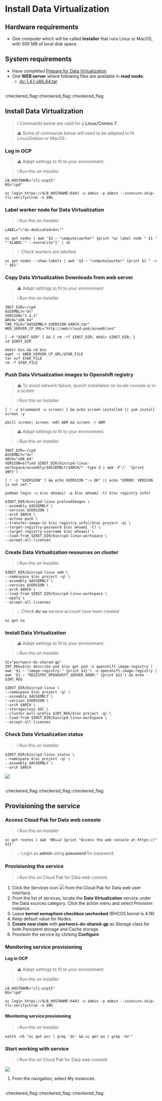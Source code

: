 # Install Data Virtualization

## Hardware requirements

-  One computer which will be called **Installer** that runs Linux or MacOS, with 500 MB of local disk space.

## System requirements

- Have completed  [Prepare for Data Virtualization](https://github.com/bpshparis/sandbox/blob/master/Prepare-for-Data-Virtualization.md#prepare-for-data-virtualization)
- One **WEB server** where following files are available in **read mode**:
  - [dv-1.4.1-x86_64.tar](https://github.com/bpshparis/sandbox/blob/master/Prepare-for-Data-Virtualization.md#save-data-virtualization-downloads-to-web-server)

<br>
:checkered_flag::checkered_flag::checkered_flag:
<br>

## Install Data Virtualization

> :information_source: Commands below are valid for a **Linux/Centos 7**.

> :warning: Some of commands below will need to be adapted to fit Linux/Debian or MacOS .

### Log in OCP

> :warning: Adapt settings to fit to your environment.

> :information_source: Run this on Installer 

```
LB_HOSTNAME="cli-ocp15"
NS="cpd"
```

```
oc login https://$LB_HOSTNAME:6443 -u admin -p admin --insecure-skip-tls-verify=true -n $NS
```

### Label worker node for Data Virtualization

> :information_source: Run this on Installer 

```
LABEL="\"dv-dedicated=dv\""
```

```
oc get nodes | awk '$3 ~ "compute|worker" {print "oc label node " $1 " "'$LABEL'" --overwrite"}' | sh
```

>:bulb: Check workers are labelled

```
oc get nodes --show-labels | awk '$3 ~ "compute|worker" {print $1 " -> " $6}'
```

### Copy Data Virtualization Downloads from web server

> :warning: Adapt settings to fit to your environment.

> :information_source: Run this on Installer 

```
INST_DIR=~/cpd
ASSEMBLY="dv"
VERSION="1.4.1"
ARCH="x86_64"
TAR_FILE="$ASSEMBLY-$VERSION-$ARCH.tar"
WEB_SERVER_CP_URL="http://web/cloud-pak/assemblies"
```

```
[ -d "$INST_DIR" ] && { rm -rf $INST_DIR; mkdir $INST_DIR; }
cd $INST_DIR

mkdir bin && cd bin
wget -c $WEB_SERVER_CP_URL/$TAR_FILE
tar xvf $TAR_FILE
rm -f $TAR_FILE
```

### Push Data Virtualization images to Openshift registry

> :warning: To avoid network failure, launch installation on locale console or in a screen

> :information_source: Run this on Installer

```
[ ! -z $(command -v screen) ] && echo screen installed || yum install screen -y

pkill screen; screen -mdS ADM && screen -r ADM
```

> :warning: Adapt settings to fit to your environment.

> :information_source: Run this on Installer

```
INST_DIR=~/cpd
ASSEMBLY="dv"
ARCH="x86_64"
VERSION=$(find $INST_DIR/bin/cpd-linux-workspace/assembly/$ASSEMBLY/$ARCH/* -type d | awk -F'/' '{print $NF}')

[ ! -z "$VERSION" ] && echo $VERSION "-> OK" || echo "ERROR: VERSION is not set."
```

```
podman login -u $(oc whoami) -p $(oc whoami -t) $(oc registry info)

$INST_DIR/bin/cpd-linux preloadImages \
--assembly $ASSEMBLY \
--version $VERSION \
--arch $ARCH \
--action push \
--transfer-image-to $(oc registry info)/$(oc project -q) \
--target-registry-password $(oc whoami -t) \
--target-registry-username $(oc whoami) \
--load-from $INST_DIR/bin/cpd-linux-workspace \
--accept-all-licenses
```


### Create Data Virtualization resources on cluster

> :information_source: Run this on Installer

```
$INST_DIR/bin/cpd-linux adm \
--namespace $(oc project -q) \
--assembly $ASSEMBLY \
--version $VERSION \
--arch $ARCH \
--load-from $INST_DIR/bin/cpd-linux-workspace \
--apply \
--accept-all-licenses
```

> :bulb: Check **dv-sa** service account have been created

```
oc get sa
```


### Install Data Virtualization

> :warning: Adapt settings to fit to your environment.

> :information_source: Run this on Installer

```
SC="portworx-dv-shared-gp"
INT_REG=$(oc describe pod $(oc get pod -n openshift-image-registry | awk '$1 ~ "image-registry-" {print $1}') -n openshift-image-registry | awk '$1 ~ "REGISTRY_OPENSHIFT_SERVER_ADDR:" {print $2}') && echo $INT_REG
```

```
$INST_DIR/bin/cpd-linux \
--namespace $(oc project -q) \
--assembly $ASSEMBLY \
--version $VERSION \
--arch $ARCH \
--storageclass $SC \
--cluster-pull-prefix $INT_REG/$(oc project -q) \
--load-from $INST_DIR/bin/cpd-linux-workspace \
--accept-all-licenses
```

### Check Data Virtualization status

> :information_source: Run this on Installer

```
$INST_DIR/bin/cpd-linux status \
--namespace $(oc project -q) \
--assembly $ASSEMBLY \
--arch $ARCH
```

![](img/dv-ready.jpg)

<br>
:checkered_flag::checkered_flag::checkered_flag:
<br>

## Provisioning the service

### Access Cloud Pak for Data web console

> :information_source: Run this on Installer

```
oc get routes | awk 'NR==2 {print "Access the web console at https://" $2}'
```

> :bulb: Login as **admin** using **password** for password 

### Provisioning the service

> :information_source: Run this on Cloud Pak for Data web console



1.   Click the Services icon ![](img/catalog.jpg) from the Cloud Pak for Data web user interface.   
2.   From the list of services, locate the **Data Virtualization** service under the Data sources category. Click the action menu and select Provision instance.
3.   Leave **kernel semaphore checkbox unchecked** (RHCOS kernel is 4.18) 
4.   Keep default value for Nodes.
5.   **Create new claim** with **portworx-dv-shared-gp** as Storage class for both Persistent storage and Cache storage.
6.   Provision the service by clicking **Configure**.

### Monitoring service provisioning

#### Log in OCP

> :warning: Adapt settings to fit to your environment.

> :information_source: Run this on Installer 

```
LB_HOSTNAME="cli-ocp15"
NS="cpd"
```

```
oc login https://$LB_HOSTNAME:6443 -u admin -p admin --insecure-skip-tls-verify=true -n $NS
```

#### Monitoring service provisioning

> :information_source: Run this on Installer 

```
watch -n5 "oc get pvc | grep 'dv' && oc get po | grep 'dv'"
```

### Start working with service

> :information_source: Run this on Cloud Pak for Data web console

![](img/my_instances.jpg)

1.   From the navigation, select My instances.     

<br>
:checkered_flag::checkered_flag::checkered_flag:
<br>

